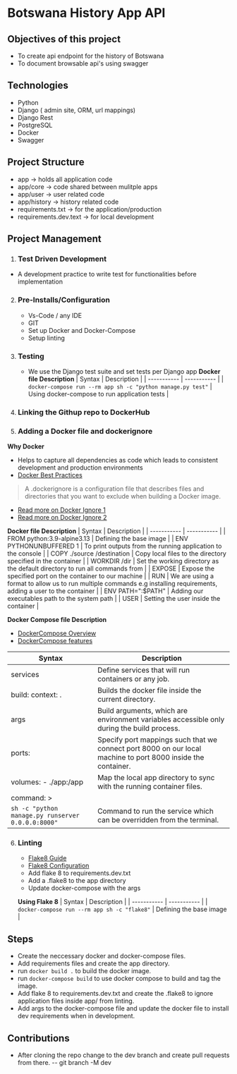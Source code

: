 # Botswana History App API

## Objectives of this project
- To create api endpoint for the history of Botswana
- To document browsable api's using swagger

## Technologies
- Python
- Django ( admin site, ORM, url mappings)
- Django Rest
- PostgreSQL
- Docker
- Swagger

## Project Structure
- app -> holds all application code
- app/core -> code shared between mulitple apps
- app/user -> user related code
- app/history -> history related code
- requirements.txt -> for the application/production
- requirements.dev.text -> for local development

## Project Management
1. ### Test Driven Development
- A development practice to write test for functionalities before implementation

2. ### Pre-Installs/Configuration
    - Vs-Code / any IDE
    - GIT
    - Set up Docker and Docker-Compose
    - Setup linting

3. ### Testing
    - We use the Django test suite and set tests per Django app
    **Docker file Description**
    | Syntax | Description |
    | ----------- | ----------- |
    | `docker-compose run --rm app sh -c "python manage.py test"` | Using docker-compose to run application tests |

4. ### Linking the Githup repo to DockerHub
5. ### Adding a Docker file and dockerignore

**Why Docker**
- Helps to capture all dependencies as code which leads to consistent development and production environments
- [Docker Best Practices](https://docs.docker.com/develop/develop-images/dockerfile_best-practices/)
> A .dockerignore is a configuration file that describes files and directories that you want to exclude when building a Docker image.
- [Read more on Docker Ignore 1](https://www.geeksforgeeks.org/how-to-use-a-dockerignore-file/)
- [Read more on Docker Ignore 2](https://shisho.dev/blog/posts/how-to-use-dockerignore/)

**Docker file Description**
| Syntax | Description |
| ----------- | ----------- |
| FROM python:3.9-alpine3.13 | Defining the base image |
| ENV PYTHONUNBUFFERED 1 | To print outputs from the running application to the console |
| COPY ./source /destination | Copy local files to the directory specified in the container |
| WORKDIR /dir | Set the working directory as the default directory to run all commands from |
| EXPOSE <port> | Expose the specified port on the container to our machine |
| RUN | We are using a format to allow us to run multiple commands e.g installing requirements, adding a user to the container |
| ENV PATH="<path>:$PATH" | Adding our executables path to the system path |
| USER <user> | Setting the user inside the container |


**Docker Compose file Description**
- [DockerCompose Overview](https://docs.docker.com/compose/)
- [DockerCompose features](https://docs.docker.com/compose/features-uses/)

| Syntax | Description |
| ----------- | ----------- |
| services | Define services that will run containers or any job. |
| build: context: .| Builds the docker file inside the current directory. |
| args | Build arguments, which are environment variables accessible only during the build process. |
| ports: | Specify port mappings such that we connect port 8000 on our local machine to port 8000 inside the container. |
| volumes: - ./app:/app | Map the local app directory to sync with the running container files. |
| command: >
 `sh -c "python manage.py runserver 0.0.0.0:8000"` | Command to run the service which can be overridden from the terminal. |

6. ### Linting
    - [Flake8 Guide](https://flake8.pycqa.org/en/latest/)
    - [Flake8 Configuration](https://flake8.pycqa.org/en/latest/user/configuration.html)
    - Add flake 8 to requirements.dev.txt
    - Add a .flake8 to the app directory
    - Update docker-compose with the args

    **Using Flake 8**
    | Syntax | Description |
    | ----------- | ----------- |
    | `docker-compose run --rm app sh -c "flake8"`  | Defining the base image |

## Steps
- Create the neccessary docker and docker-compose files.
- Add requirements files and create the app directory.
- run `docker build .` to build the docker image.
- run `docker-compose build` to use docker compose to build and tag the image.
- Add flake 8 to requirements.dev.txt and create the .flake8 to ignore application files inside app/ from linting.
- Add args to the docker-compose file and update the docker file to install dev requirements when in development.
## Contributions
- After cloning the repo change to the dev branch and create pull requests from there.
-- git branch -M dev
